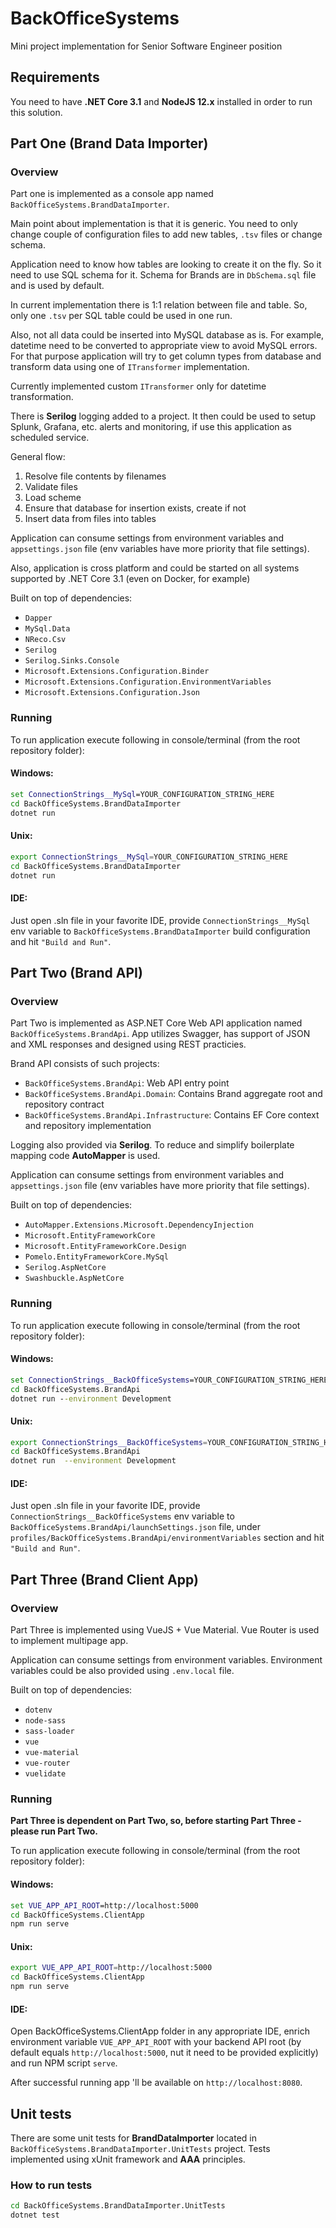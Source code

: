 # BackOfficeSystems
Mini project implementation for Senior Software Engineer position

## Requirements
You need to have **.NET Core 3.1** and **NodeJS 12.x** installed in order to run this solution.

## Part One (Brand Data Importer)

### Overview
Part one is implemented as a console app named `BackOfficeSystems.BrandDataImporter`.

Main point about implementation is that it is generic. You need to only change couple of configuration files to add new tables, `.tsv` files or change schema.

Application need to know how tables are looking to create it on the fly. So it need to use SQL schema for it. Schema for Brands are in `DbSchema.sql` file and is used by default.

In current implementation there is 1:1 relation between file and table. So, only one `.tsv` per SQL table could be used in one run.

Also, not all data could be inserted into MySQL database as is. For example, datetime need to be converted to appropriate view to avoid MySQL errors. For that purpose application will try to get column types from database and transform data using one of `ITransformer` implementation.

Currently implemented custom `ITransformer` only for datetime transformation.

There is **Serilog** logging added to a project. It then could be used to setup Splunk, Grafana, etc. alerts and monitoring, if use this application as scheduled service.

General flow:
1. Resolve file contents by filenames
2. Validate files
3. Load scheme
4. Ensure that database for insertion exists, create if not
5. Insert data from files into tables

Application can consume settings from environment variables and `appsettings.json` file (env variables have more priority that file settings).

Also, application is cross platform and could be started on all systems supported by .NET Core 3.1 (even on Docker, for example)

Built on top of dependencies:
- `Dapper`
- `MySql.Data`
- `NReco.Csv`
- `Serilog`
- `Serilog.Sinks.Console`
- `Microsoft.Extensions.Configuration.Binder`
- `Microsoft.Extensions.Configuration.EnvironmentVariables`
- `Microsoft.Extensions.Configuration.Json`

### Running
To run application execute following in console/terminal (from the root repository folder):

#### Windows:
```cmd
set ConnectionStrings__MySql=YOUR_CONFIGURATION_STRING_HERE
cd BackOfficeSystems.BrandDataImporter
dotnet run
```

#### Unix:
```bash
export ConnectionStrings__MySql=YOUR_CONFIGURATION_STRING_HERE
cd BackOfficeSystems.BrandDataImporter
dotnet run
```

#### IDE:

Just open .sln file in your favorite IDE, provide `ConnectionStrings__MySql` env variable to `BackOfficeSystems.BrandDataImporter` build configuration and hit `"Build and Run"`.

## Part Two (Brand API)

### Overview

Part Two is implemented as ASP.NET Core Web API application named `BackOfficeSystems.BrandApi`. App utilizes Swagger, has support of JSON and XML responses and designed using REST practicies.

Brand API consists of such projects:
- `BackOfficeSystems.BrandApi`: Web API entry point
- `BackOfficeSystems.BrandApi.Domain`: Contains Brand aggregate root and repository contract
- `BackOfficeSystems.BrandApi.Infrastructure`: Contains EF Core context and repository implementation

Logging also provided via **Serilog**. To reduce and simplify boilerplate mapping code **AutoMapper** is used.

Application can consume settings from environment variables and `appsettings.json` file (env variables have more priority that file settings).

Built on top of dependencies:
- `AutoMapper.Extensions.Microsoft.DependencyInjection`
- `Microsoft.EntityFrameworkCore`
- `Microsoft.EntityFrameworkCore.Design`
- `Pomelo.EntityFrameworkCore.MySql`
- `Serilog.AspNetCore`
- `Swashbuckle.AspNetCore`

### Running
To run application execute following in console/terminal (from the root repository folder):

#### Windows:
```cmd
set ConnectionStrings__BackOfficeSystems=YOUR_CONFIGURATION_STRING_HERE
cd BackOfficeSystems.BrandApi
dotnet run --environment Development
```

#### Unix:
```bash
export ConnectionStrings__BackOfficeSystems=YOUR_CONFIGURATION_STRING_HERE
cd BackOfficeSystems.BrandApi
dotnet run  --environment Development
```

#### IDE:

Just open .sln file in your favorite IDE, provide `ConnectionStrings__BackOfficeSystems` env variable to `BackOfficeSystems.BrandApi/launchSettings.json` file, under `profiles/BackOfficeSystems.BrandApi/environmentVariables` section and hit `"Build and Run"`.

## Part Three (Brand Client App)

### Overview

Part Three is implemented using VueJS + Vue Material. Vue Router is used to implement multipage app. 

Application can consume settings from environment variables. Environment variables could be also provided using `.env.local` file.

Built on top of dependencies:
- `dotenv`
- `node-sass`
- `sass-loader`
- `vue`
- `vue-material`
- `vue-router`
- `vuelidate`

### Running

**Part Three is dependent on Part Two, so, before starting Part Three - please run Part Two.**

To run application execute following in console/terminal (from the root repository folder):

#### Windows:
```cmd
set VUE_APP_API_ROOT=http://localhost:5000
cd BackOfficeSystems.ClientApp
npm run serve
```

#### Unix:
```bash
export VUE_APP_API_ROOT=http://localhost:5000
cd BackOfficeSystems.ClientApp
npm run serve
```

#### IDE:

Open BackOfficeSystems.ClientApp folder in any appropriate IDE, enrich environment variable `VUE_APP_API_ROOT` with your backend API root (by default equals `http://localhost:5000`, nut it need to be provided explicitly) and run NPM script `serve`.

After successful running app 'll be available on `http://localhost:8080`.

## Unit tests

There are some unit tests for **BrandDataImporter** located in `BackOfficeSystems.BrandDataImporter.UnitTests` project. Tests implemented using xUnit framework and **AAA** principles.

### How to run tests

```bash
cd BackOfficeSystems.BrandDataImporter.UnitTests
dotnet test
```
